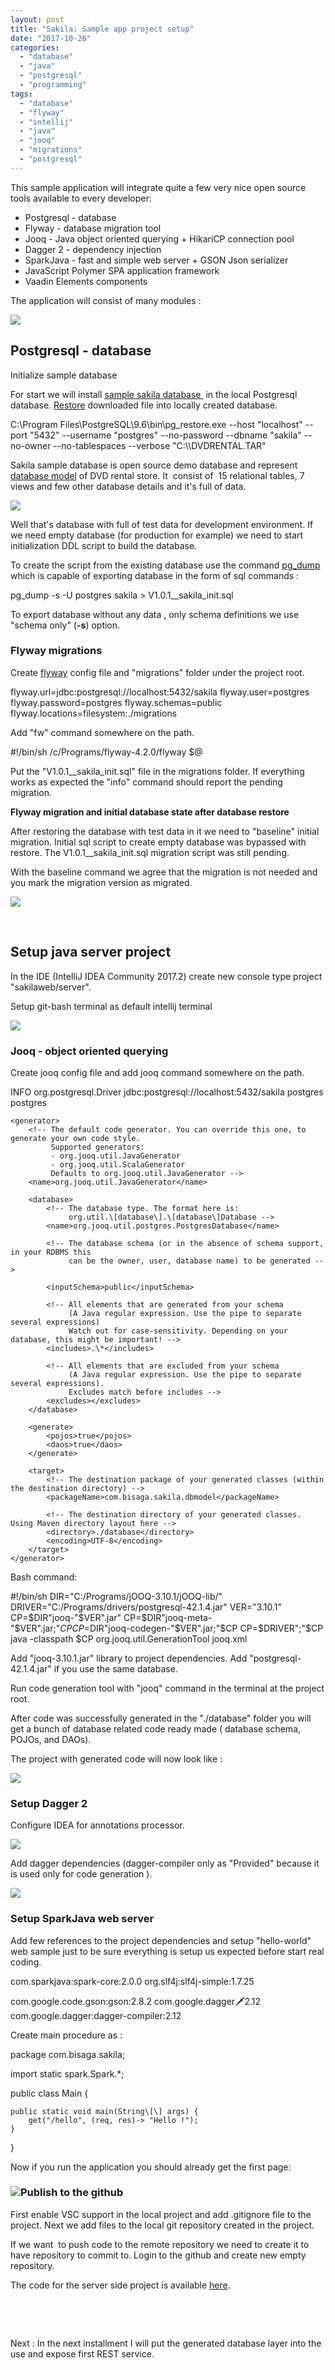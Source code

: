 ```yaml
---
layout: post
title: "Sakila: Sample app project setup"
date: "2017-10-26"
categories: 
  - "database"
  - "java"
  - "postgresql"
  - "programming"
tags: 
  - "database"
  - "flyway"
  - "intellij"
  - "java"
  - "jooq"
  - "migrations"
  - "postgresql"
---
```


This sample application will integrate quite a few very nice open source tools available to every developer:

- Postgresql - database
- Flyway - database migration tool
- Jooq - Java object oriented querying + HikariCP connection pool
- Dagger 2 - dependency injection
- SparkJava - fast and simple web server + GSON Json serializer
- JavaScript Polymer SPA application framework
- Vaadin Elements components

The application will consist of many modules :

[![](/assets/images/big_picture-1.png)](http://bisaga.com/blog/wp-content/uploads/2017/10/big_picture-1.png)

## Postgresql - database

Initialize sample database

For start we will install [sample sakila database ](http://www.postgresqltutorial.com/postgresql-sample-database/) in the local Postgresql database. [Restore](http://www.postgresqltutorial.com/load-postgresql-sample-database/) downloaded file into locally created database.

C:\\Program Files\\PostgreSQL\\9.6\\bin\\pg\_restore.exe --host "localhost" --port "5432" --username "postgres" --no-password --dbname "sakila" --no-owner --no-tablespaces --verbose "C:\\\\DVDRENTAL.TAR"

Sakila sample database is open source demo database and represent [database model](http://www.postgresqltutorial.com/postgresql-sample-database/) of DVD rental store. It  consist of  15 relational tables, 7 views and few other database details and it's full of data.

[![](/assets/images/2017-10-25-00_28_31-sakila.png-PNG-Image-1219-×-805-pixels.png)](http://bisaga.com/blog/wp-content/uploads/2017/10/2017-10-25-00_28_31-sakila.png-PNG-Image-1219-×-805-pixels.png)

Well that's database with full of test data for development environment. If we need empty database (for production for example) we need to start initialization DDL script to build the database.

To create the script from the existing database use the command [pg\_dump](https://www.postgresql.org/docs/9.6/static/app-pgdump.html) which is capable of exporting database in the form of sql commands :

pg\_dump -s -U postgres sakila > V1.0.1\_\_sakila\_init.sql

To export database without any data , only schema definitions we use "schema only" (**\-s**) option.

### Flyway migrations

Create [flyway](http://bisaga.com/blog/programming/flyway-setup-inside-java-project/) config file and "migrations" folder under the project root.

flyway.url=jdbc:postgresql://localhost:5432/sakila
flyway.user=postgres
flyway.password=postgres
flyway.schemas=public
flyway.locations=filesystem:./migrations

Add "fw" command somewhere on the path.

#!/bin/sh
/c/Programs/flyway-4.2.0/flyway $@

Put the "V1.0.1\_\_sakila\_init.sql" file in the migrations folder. If everything works as expected the "info" command should report the pending migration.

**Flyway migration and initial database state after database restore**

After restoring the database with test data in it we need to "baseline" initial migration. Initial sql script to create empty database was bypassed with restore. The V1.0.1\_\_sakila\_init.sql migration script was still pending.

With the baseline command we agree that the migration is not needed and you mark the migration version as migrated.

[![](/assets/images/2017-10-28-00_32_51-MINGW64__c_Bisaga_Workspaces_sakilaweb_server.png)](http://bisaga.com/blog/wp-content/uploads/2017/10/2017-10-28-00_32_51-MINGW64__c_Bisaga_Workspaces_sakilaweb_server.png)

 

## Setup java server project

In the IDE (IntelliJ IDEA Community 2017.2) create new console type project "sakilaweb/server".

Setup git-bash terminal as default intellij terminal

[![](/assets/images/2017-10-26-20_58_48-Settings.png)](http://bisaga.com/blog/wp-content/uploads/2017/10/2017-10-26-20_58_48-Settings.png)

### Jooq - object oriented querying

Create jooq config file and add jooq command somewhere on the path.

<?xml version="1.0" encoding="UTF-8" standalone="yes"?>
<configuration xmlns="http://www.jooq.org/xsd/jooq-codegen-3.10.0.xsd">
    <!-- Configure the database connection here -->
    <!-- TRACE, DEBUG, INFO, WARN, ERROR, FATAL -->
    <logging>INFO</logging>
    <jdbc>
        <driver>org.postgresql.Driver</driver>
        <url>jdbc:postgresql://localhost:5432/sakila</url>
        <user>postgres</user>
        <password>postgres</password>
    </jdbc>

    <generator>
        <!-- The default code generator. You can override this one, to generate your own code style.
             Supported generators:
             - org.jooq.util.JavaGenerator
             - org.jooq.util.ScalaGenerator
             Defaults to org.jooq.util.JavaGenerator -->
        <name>org.jooq.util.JavaGenerator</name>

        <database>
            <!-- The database type. The format here is:
                 org.util.\[database\].\[database\]Database -->
            <name>org.jooq.util.postgres.PostgresDatabase</name>

            <!-- The database schema (or in the absence of schema support, in your RDBMS this
                 can be the owner, user, database name) to be generated -->

            <inputSchema>public</inputSchema>

            <!-- All elements that are generated from your schema
                 (A Java regular expression. Use the pipe to separate several expressions)
                 Watch out for case-sensitivity. Depending on your database, this might be important! -->
            <includes>.\*</includes>

            <!-- All elements that are excluded from your schema
                 (A Java regular expression. Use the pipe to separate several expressions).
                 Excludes match before includes -->
            <excludes></excludes>
        </database>

        <generate>
            <pojos>true</pojos>
            <daos>true</daos>
        </generate>

        <target>
            <!-- The destination package of your generated classes (within the destination directory) -->
            <packageName>com.bisaga.sakila.dbmodel</packageName>

            <!-- The destination directory of your generated classes. Using Maven directory layout here -->
            <directory>./database</directory>
            <encoding>UTF-8</encoding>
        </target>
    </generator>
</configuration>

Bash command:

#!/bin/sh
DIR="C:/Programs/jOOQ-3.10.1/jOOQ-lib/"
DRIVER="C:/Programs/drivers/postgresql-42.1.4.jar"
VER="3.10.1"
CP=$DIR"jooq-"$VER".jar"
CP=$DIR"jooq-meta-"$VER".jar;"$CP
CP=$DIR"jooq-codegen-"$VER".jar;"$CP
CP=$DRIVER";"$CP
java -classpath $CP org.jooq.util.GenerationTool jooq.xml

Add "jooq-3.10.1.jar" library to project dependencies. Add "postgresql-42.1.4.jar" if you use the same database.

Run code generation tool with "jooq" command in the terminal at the project root.

After code was successfully generated in the "./database" folder you will get a bunch of database related code ready made ( database schema, POJOs, and DAOs).

The project with generated code will now look like :

[![](/assets/images/2017-10-26-21_19_08-server-C__Bisaga_Workspaces_sakilaweb_server-IntelliJ-IDEA-2017.2.5.png)](http://bisaga.com/blog/wp-content/uploads/2017/10/2017-10-26-21_19_08-server-C__Bisaga_Workspaces_sakilaweb_server-IntelliJ-IDEA-2017.2.5.png)

### Setup Dagger 2

Configure IDEA for annotations processor.

[![](/assets/images/2017-10-26-21_21_29-Settings.png)](http://bisaga.com/blog/wp-content/uploads/2017/10/2017-10-26-21_21_29-Settings.png)

Add dagger dependencies (dagger-compiler only as "Provided" because it is used only for code generation ).

[![](/assets/images/2017-10-26-21_24_15-Project-Structure.png)](http://bisaga.com/blog/wp-content/uploads/2017/10/2017-10-26-21_24_15-Project-Structure.png)

### Setup SparkJava web server

Add few references to the project dependencies and setup "hello-world" web sample just to be sure everything is setup us expected before start real coding.

com.sparkjava:spark-core:2.0.0
org.slf4j:slf4j-simple:1.7.25

com.google.code.gson:gson:2.8.2
com.google.dagger:dagger:2.12
com.google.dagger:dagger-compiler:2.12

Create main procedure as :

package com.bisaga.sakila;

import static spark.Spark.\*;

public class Main {

    public static void main(String\[\] args) {
        get("/hello", (req, res)-> "Hello !");
    }
}

Now if you run the application you should already get the first page:

### [![](/assets/images/2017-10-26-21_36_43-localhost_4567_hello.png)](http://bisaga.com/blog/wp-content/uploads/2017/10/2017-10-26-21_36_43-localhost_4567_hello.png)Publish to the github

First enable VSC support in the local project and add .gitignore file to the project. Next we add files to the local git repository created in the project.

If we want  to push code to the remote repository we need to create it to have repository to commit to. Login to the github and create new empty repository.

The code for the server side project is available [here](https://github.com/bisaga/sakila).

 

 

Next : In the next installment I will put the generated database layer into the use and expose first REST service.
